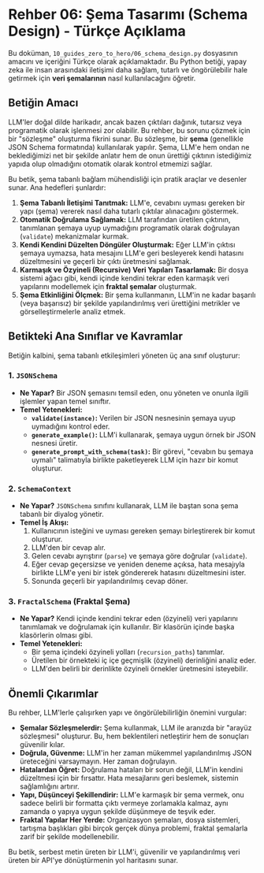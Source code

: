 # Rehber 06: Şema Tasarımı (Schema Design) - Türkçe Açıklama

Bu doküman, `10_guides_zero_to_hero/06_schema_design.py` dosyasının amacını ve içeriğini Türkçe olarak açıklamaktadır. Bu Python betiği, yapay zeka ile insan arasındaki iletişimi daha sağlam, tutarlı ve öngörülebilir hale getirmek için **veri şemalarının** nasıl kullanılacağını öğretir.

## Betiğin Amacı

LLM'ler doğal dilde harikadır, ancak bazen çıktıları dağınık, tutarsız veya programatik olarak işlenmesi zor olabilir. Bu rehber, bu sorunu çözmek için bir "sözleşme" oluşturma fikrini sunar. Bu sözleşme, bir **şema** (genellikle JSON Schema formatında) kullanılarak yapılır. Şema, LLM'e hem ondan ne beklediğimizi net bir şekilde anlatır hem de onun ürettiği çıktının istediğimiz yapıda olup olmadığını otomatik olarak kontrol etmemizi sağlar.

Bu betik, şema tabanlı bağlam mühendisliği için pratik araçlar ve desenler sunar. Ana hedefleri şunlardır:

1.  **Şema Tabanlı İletişimi Tanıtmak:** LLM'e, cevabını uyması gereken bir yapı (şema) vererek nasıl daha tutarlı çıktılar alınacağını göstermek.
2.  **Otomatik Doğrulama Sağlamak:** LLM tarafından üretilen çıktının, tanımlanan şemaya uyup uymadığını programatik olarak doğrulayan (`validate`) mekanizmalar kurmak.
3.  **Kendi Kendini Düzelten Döngüler Oluşturmak:** Eğer LLM'in çıktısı şemaya uymazsa, hata mesajını LLM'e geri besleyerek kendi hatasını düzeltmesini ve geçerli bir çıktı üretmesini sağlamak.
4.  **Karmaşık ve Özyineli (Recursive) Veri Yapıları Tasarlamak:** Bir dosya sistemi ağacı gibi, kendi içinde kendini tekrar eden karmaşık veri yapılarını modellemek için **fraktal şemalar** oluşturmak.
5.  **Şema Etkinliğini Ölçmek:** Bir şema kullanmanın, LLM'in ne kadar başarılı (veya başarısız) bir şekilde yapılandırılmış veri ürettiğini metrikler ve görselleştirmelerle analiz etmek.

## Betikteki Ana Sınıflar ve Kavramlar

Betiğin kalbini, şema tabanlı etkileşimleri yöneten üç ana sınıf oluşturur:

### 1. `JSONSchema`
*   **Ne Yapar?** Bir JSON şemasını temsil eden, onu yöneten ve onunla ilgili işlemler yapan temel sınıftır.
*   **Temel Yetenekleri:**
    *   **`validate(instance)`:** Verilen bir JSON nesnesinin şemaya uyup uymadığını kontrol eder.
    *   **`generate_example()`:** LLM'i kullanarak, şemaya uygun örnek bir JSON nesnesi üretir.
    *   **`generate_prompt_with_schema(task)`:** Bir görevi, "cevabın bu şemaya uymalı" talimatıyla birlikte paketleyerek LLM için hazır bir komut oluşturur.

### 2. `SchemaContext`
*   **Ne Yapar?** `JSONSchema` sınıfını kullanarak, LLM ile baştan sona şema tabanlı bir diyalog yönetir.
*   **Temel İş Akışı:**
    1.  Kullanıcının isteğini ve uyması gereken şemayı birleştirerek bir komut oluşturur.
    2.  LLM'den bir cevap alır.
    3.  Gelen cevabı ayrıştırır (`parse`) ve şemaya göre doğrular (`validate`).
    4.  Eğer cevap geçersizse ve yeniden deneme açıksa, hata mesajıyla birlikte LLM'e yeni bir istek göndererek hatasını düzeltmesini ister.
    5.  Sonunda geçerli bir yapılandırılmış cevap döner.

### 3. `FractalSchema` (Fraktal Şema)
*   **Ne Yapar?** Kendi içinde kendini tekrar eden (özyineli) veri yapılarını tanımlamak ve doğrulamak için kullanılır. Bir klasörün içinde başka klasörlerin olması gibi.
*   **Temel Yetenekleri:**
    *   Bir şema içindeki özyineli yolları (`recursion_paths`) tanımlar.
    *   Üretilen bir örnekteki iç içe geçmişlik (özyineli) derinliğini analiz eder.
    *   LLM'den belirli bir derinlikte özyineli örnekler üretmesini isteyebilir.

## Önemli Çıkarımlar

Bu rehber, LLM'lerle çalışırken yapı ve öngörülebilirliğin önemini vurgular:

*   **Şemalar Sözleşmelerdir:** Şema kullanmak, LLM ile aranızda bir "arayüz sözleşmesi" oluşturur. Bu, hem beklentileri netleştirir hem de sonuçları güvenilir kılar.
*   **Doğrula, Güvenme:** LLM'in her zaman mükemmel yapılandırılmış JSON üreteceğini varsaymayın. Her zaman doğrulayın.
*   **Hatalardan Öğret:** Doğrulama hataları bir sorun değil, LLM'in kendini düzeltmesi için bir fırsattır. Hata mesajlarını geri beslemek, sistemin sağlamlığını artırır.
*   **Yapı, Düşünceyi Şekillendirir:** LLM'e karmaşık bir şema vermek, onu sadece belirli bir formatta çıktı vermeye zorlamakla kalmaz, aynı zamanda o yapıya uygun şekilde düşünmeye de teşvik eder.
*   **Fraktal Yapılar Her Yerde:** Organizasyon şemaları, dosya sistemleri, tartışma başlıkları gibi birçok gerçek dünya problemi, fraktal şemalarla zarif bir şekilde modellenebilir.

Bu betik, serbest metin üreten bir LLM'i, güvenilir ve yapılandırılmış veri üreten bir API'ye dönüştürmenin yol haritasını sunar.
